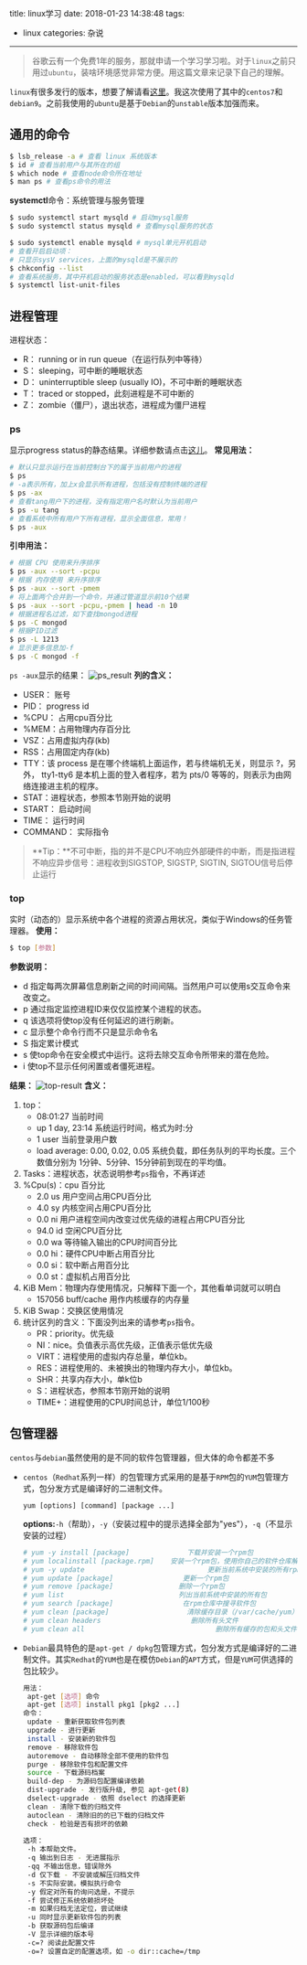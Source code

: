 title: linux学习
date: 2018-01-23 14:38:48
tags: 
- linux
categories: 杂说
---
>谷歌云有一个免费1年的服务，那就申请一个学习学习啦。对于`linux`之前只用过`ubuntu`，装啥环境感觉非常方便。用这篇文章来记录下自己的理解。

`linux`有很多发行的版本，想要了解请看[这里](http://blog.sciencenet.cn/blog-3373182-1089895.html)。我这次使用了其中的`centos7`和`debian9`。之前我使用的`ubuntu`是基于`Debian`的`unstable`版本加强而来。

## 通用的命令
``` bash
$ lsb_release -a # 查看 linux 系统版本
$ id # 查看当前用户与其所在的组
$ which node # 查看node命令所在地址
$ man ps # 查看ps命令的用法
```
**systemctl**命令：系统管理与服务管理
``` bash
$ sudo systemctl start mysqld # 启动mysql服务
$ sudo systemctl status mysqld # 查看mysql服务的状态

$ sudo systemctl enable mysqld # mysql单元开机启动
# 查看开启启动项：
# 只显示sysV services，上面的mysqld是不展示的
$ chkconfig --list
# 查看系统服务，其中开机启动的服务状态是enabled，可以看到mysqld
$ systemctl list-unit-files
```
<!-- more -->
## 进程管理
进程状态：
- R： running or in run queue（在运行队列中等待）
- S： sleeping，可中断的睡眠状态
- D： uninterruptible sleep (usually IO)，不可中断的睡眠状态
- T： traced or stopped，此刻进程是不可中断的
- Z： zombie（僵尸），退出状态，进程成为僵尸进程

### ps
显示progress status的静态结果。详细参数请点击[这儿](http://man.linuxde.net/ps)。
**常见用法：**
``` bash
# 默认只显示运行在当前控制台下的属于当前用户的进程
$ ps
# -a表示所有，加上x会显示所有进程，包括没有控制终端的进程
$ ps -ax
# 查看tang用户下的进程，没有指定用户名时默认为当前用户
$ ps -u tang
# 查看系统中所有用户下所有进程，显示全面信息，常用！
$ ps -aux
```
**引申用法：**
``` bash
# 根据 CPU 使用来升序排序
$ ps -aux --sort -pcpu
# 根据 内存使用 来升序排序
$ ps -aux --sort -pmem
# 将上面两个合并到一个命令，并通过管道显示前10个结果
$ ps -aux --sort -pcpu,-pmem | head -n 10
# 根据进程名过滤，如下查找mongod进程
$ ps -C mongod
# 根据PID过滤
$ ps -L 1213
# 显示更多信息加-f
$ ps -C mongod -f
```
`ps -aux`显示的结果：
![ps_result](https://tang-blog-1257996120.cos-website.ap-chengdu.myqcloud.com/linux_ps_result.png)
**列的含义：**
- USER： 账号
- PID： progress id
- %CPU： 占用cpu百分比
- %MEM：占用物理内存百分比
- VSZ：占用虚拟内存(kb)
- RSS：占用固定内存(kb) 
- TTY：该 process 是在哪个终端机上面运作，若与终端机无关，则显示 ?，另外， tty1-tty6 是本机上面的登入者程序，若为 pts/0 等等的，则表示为由网络连接进主机的程序。
- STAT：进程状态，参照本节刚开始的说明
- START： 启动时间
- TIME： 运行时间
- COMMAND： 实际指令  

>**Tip：**不可中断，指的并不是CPU不响应外部硬件的中断，而是指进程不响应异步信号：进程收到SIGSTOP, SIGSTP, SIGTIN, SIGTOU信号后停止运行

### top
实时（动态的）显示系统中各个进程的资源占用状况，类似于Windows的任务管理器。
**使用：**
``` bash
$ top [参数]
```
**参数说明：**
- d 指定每两次屏幕信息刷新之间的时间间隔。当然用户可以使用s交互命令来改变之。
- p 通过指定监控进程ID来仅仅监控某个进程的状态。
- q 该选项将使top没有任何延迟的进行刷新。
- c 显示整个命令行而不只是显示命令名
- S 指定累计模式
- s 使top命令在安全模式中运行。这将去除交互命令所带来的潜在危险。
- i 使top不显示任何闲置或者僵死进程。

**结果：**
![top-result](https://tang-blog-1257996120.cos-website.ap-chengdu.myqcloud.com/linux-top-result.png)
**含义：**
1. top：
    - 08:01:27 当前时间
    - up 1 day, 23:14 系统运行时间，格式为时:分
    - 1 user 当前登录用户数
    - load average: 0.00, 0.02, 0.05 系统负载，即任务队列的平均长度。三个数值分别为 1分钟、5分钟、15分钟前到现在的平均值。
2. Tasks：进程状态，状态说明参考`ps`指令，不再详述
3. %Cpu(s)：cpu 百分比
    - 2.0 us 用户空间占用CPU百分比
    - 4.0 sy 内核空间占用CPU百分比
    - 0.0 ni 用户进程空间内改变过优先级的进程占用CPU百分比
    - 94.0 id 空闲CPU百分比
    - 0.0 wa 等待输入输出的CPU时间百分比
    - 0.0 hi：硬件CPU中断占用百分比
    - 0.0 si：软中断占用百分比
    - 0.0 st：虚拟机占用百分比
4. KiB Mem：物理内存使用情况，只解释下面一个，其他看单词就可以明白
    - 157056 buff/cache 用作内核缓存的内存量
5. KiB Swap：交换区使用情况
6. 统计区列的含义：下面没列出来的请参考`ps`指令。
    - PR：priority。优先级
    - NI：nice。负值表示高优先级，正值表示低优先级
    - VIRT：进程使用的虚拟内存总量，单位kb。
    - RES：进程使用的、未被换出的物理内存大小，单位kb。
    - SHR：共享内存大小，单k位b
    - S：进程状态，参照本节刚开始的说明
    - TIME+：进程使用的CPU时间总计，单位1/100秒
    
## 包管理器
`centos`与`debian`虽然使用的是不同的软件包管理器，但大体的命令都差不多
- `centos`（`Redhat`系列一样）的包管理方式采用的是基于`RPM`包的`YUM`包管理方式，包分发方式是编译好的二进制文件。
    ```
    yum [options] [command] [package ...]
    ```
    **options:**`-h`（帮助），`-y`（安装过程中的提示选择全部为"yes"），`-q`（不显示安装的过程）

    ``` bash
    # yum -y install [package]              下载并安装一个rpm包
    # yum localinstall [package.rpm]    安装一个rpm包，使用你自己的软件仓库解决所有依赖关系
    # yum -y update                              更新当前系统中安装的所有rpm包
    # yum update [package]                 更新一个rpm包
    # yum remove [package]                删除一个rpm包
    # yum list                            列出当前系统中安装的所有包
    # yum search [package]                 在rpm仓库中搜寻软件包
    # yum clean [package]                   清除缓存目录（/var/cache/yum）下的软件包
    # yum clean headers                      删除所有头文件
    # yum clean all                                删除所有缓存的包和头文件
    ```
- `Debian`最具特色的是`apt-get / dpkg`包管理方式，包分发方式是编译好的二进制文件。其实`Redhat`的`YUM`也是在模仿`Debian`的`APT`方式，但是`YUM`可供选择的包比较少。
    ``` bash
    用法：
     apt-get [选项] 命令  
     apt-get [选项] install pkg1 [pkg2 ...]  
    命令：  
     update - 重新获取软件包列表  
     upgrade - 进行更新  
     install - 安装新的软件包  
     remove - 移除软件包  
     autoremove - 自动移除全部不使用的软件包  
     purge - 移除软件包和配置文件  
     source - 下载源码档案  
     build-dep - 为源码包配置编译依赖  
     dist-upgrade - 发行版升级, 参见 apt-get(8)  
     dselect-upgrade - 依照 dselect 的选择更新  
     clean - 清除下载的归档文件  
     autoclean - 清除旧的的已下载的归档文件  
     check - 检验是否有损坏的依赖  
      
    选项：  
     -h 本帮助文件。  
     -q 输出到日志 - 无进展指示  
     -qq 不输出信息，错误除外  
     -d 仅下载 - 不安装或解压归档文件  
     -s 不实际安装。模拟执行命令  
     -y 假定对所有的询问选是，不提示  
     -f 尝试修正系统依赖损坏处  
     -m 如果归档无法定位，尝试继续  
     -u 同时显示更新软件包的列表  
     -b 获取源码包后编译  
     -V 显示详细的版本号  
     -c=? 阅读此配置文件  
     -o=? 设置自定的配置选项，如 -o dir::cache=/tmp 
    ```
